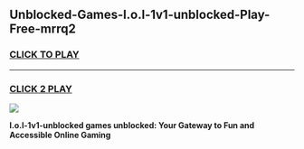 
## Unblocked-Games-l.o.l-1v1-unblocked-Play-Free-mrrq2
<h3>
<a href="https://premium76.site?title=l.o.l-1v1-unblocked&ref=23A">CLICK TO PLAY</a></h3>
<hr>

<h3>
<a href="https://premium76.site?title=l.o.l-1v1-unblocked&ref=23A">CLICK 2 PLAY</a>
  
</h3>

<a href="https://premium76.site?title=l.o.l-1v1-unblocked&ref=23A"><img src="https://clearcache.store/games.png"></a>


**l.o.l-1v1-unblocked games unblocked: Your Gateway to Fun and Accessible Online Gaming**

